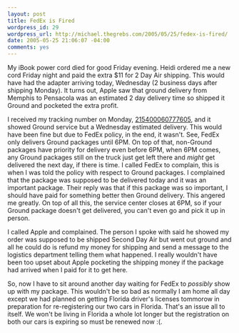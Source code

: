 ```yaml
--- 
layout: post
title: FedEx is Fired
wordpress_id: 29
wordpress_url: http://michael.thegrebs.com/2005/05/25/fedex-is-fired/
date: 2005-05-25 21:06:07 -04:00
comments: yes
---
```

My iBook power cord died for good Friday evening.  Heidi ordered me a new cord Friday night and paid the extra $11 for 2 Day Air shipping.  This would have had the adapter arriving today, Wednesday (2 business days after shipping Monday).  It turns out, Apple saw that ground delivery from Memphis to Pensacola was an estimated 2 day delivery time so shipped it Ground and pocketed the extra profit.

I received my tracking number on Monday, <a href="http://fedex.com/Tracking?ascend_header=1&clienttype=dotcom&cntry_code=us&language=english&tracknumbers=215400060777605">215400060777605</a>, and it showed Ground service but a Wednesday estimated delivery.  This would have been fine but due to FedEx policy, in the end, it wasn't.  See, FedEx only delivers Ground packages until 6PM.  On top of that, non-Ground packages have priority for delivery even before 6PM, when 6PM comes, any Ground packages still on the truck just get left there and <em>might</em> get delivered the next day, if there is time.  I called FedEx to complain, this is when I was told the policy with respect to Ground packages.  I complained that the package was supposed to be delivered today and it was an important package.  Their reply was that if this package was so important, I should have paid for something better then Ground delivery.  This angered me greatly.  On top of all this, the service center closes at 6PM, so if your Ground package doesn't get delivered, you can't even go and pick it up in person.

I called Apple and complained.  The person I spoke with said he showed my order was supposed to be shipped Second Day Air but went out ground and all he could do is refund my money for shipping and send a message to the logistics department telling them what happened.  I really wouldn't have been too upset about Apple pocketing the shipping money if the package had arrived when I paid for it to get here.

So, now I have to sit around another day waiting for FedEx to <em>possibly</em> show up with my package.  This wouldn't be so bad as normally I am home all day except we had planned on getting Florida driver's licenses tommorow in preparation for re-registering our two cars in Florida.  That's an issue all to itself.  We won't be living in Florida a whole lot longer but the registration on both our cars is expiring so must be renewed now :(.
